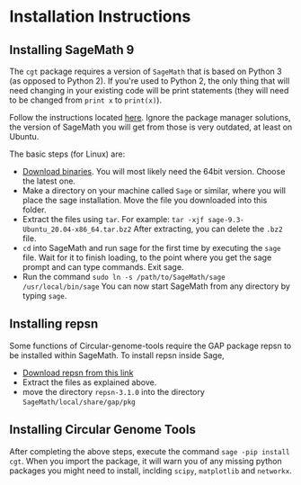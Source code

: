 # Installation Instructions
## Installing SageMath 9

The `cgt` package requires a version of `SageMath` that is based on Python 3 (as opposed to Python 2). If you're used to Python 2, the only thing that will need changing in your existing code will be print statements (they will need to be changed from `print x` to `print(x)`).

Follow the instructions located [here](https://doc.sagemath.org/html/en/installation/binary.html). Ignore the package manager solutions, the version of SageMath you will get from those is very outdated, at least on Ubuntu. 

The basic steps (for Linux) are:

- [Download binaries](https://www.sagemath.org/download-linux.html). You will most likely need the 64bit version. Choose the latest one.
- Make a directory on your machine called `Sage` or similar, where you will place the sage installation. Move the file you downloaded into this folder.
- Extract the files using `tar`. For example: `tar -xjf sage-9.3-Ubuntu_20.04-x86_64.tar.bz2` After extracting, you can delete the `.bz2` file.
- `cd` into SageMath and run sage for the first time by executing the `sage` file. Wait for it to finish loading, to the point where you get the sage prompt and can type commands. Exit sage.
- Run the command `sudo ln -s /path/to/SageMath/sage /usr/local/bin/sage` You can now start SageMath from any directory by typing `sage`.

## Installing repsn

Some functions of Circular-genome-tools require the GAP package repsn to be installed within SageMath. To install repsn inside Sage,

- [Download repsn from this link](https://www.gap-system.org/Packages/repsn.html)
- Extract the files as explained above.
- move the directory `repsn-3.1.0` into the directory `SageMath/local/share/gap/pkg`

## Installing Circular Genome Tools

After completing the above steps, execute the command `sage -pip install cgt`. When you import the package, it will warn you of any missing python packages you might need to install, inclding `scipy`, `matplotlib` and `networkx`.

